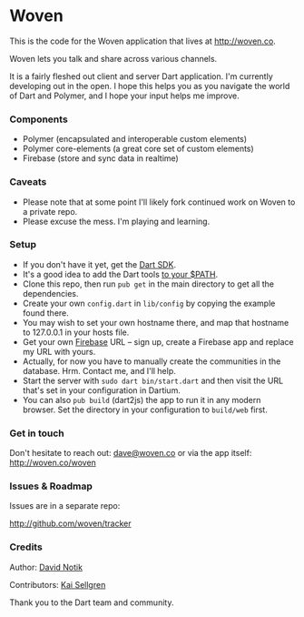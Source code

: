Woven
==========

This is the code for the Woven application that lives at http://woven.co.

Woven lets you talk and share across various channels.

It is a fairly fleshed out client and server Dart application. I'm currently developing out in the open. I hope this helps you as you navigate the world of Dart and Polymer, and I hope your input helps me improve.

### Components

- Polymer (encapsulated and interoperable custom elements)
- Polymer core-elements (a great core set of custom elements)
- Firebase (store and sync data in realtime)

### Caveats
 
- Please note that at some point I'll likely fork continued work on Woven to a private repo.
- Please excuse the mess. I'm playing and learning.

### Setup

- If you don't have it yet, get the [Dart SDK](https://www.dartlang.org/tools/download.html).
 - It's a good idea to add the Dart tools [to your $PATH](https://www.dartlang.org/tools/pub/installing.html).
- Clone this repo, then run `pub get` in the main directory to get all the dependencies.
- Create your own `config.dart` in `lib/config` by copying the example found there.
 - You may wish to set your own hostname there, and map that hostname to 127.0.0.1 in your hosts file.
- Get your own [Firebase](https://www.firebase.com/) URL – sign up, create a Firebase app and replace my URL with yours.
 - Actually, for now you have to manually create the communities in the database. Hrm. Contact me, and I'll help.
- Start the server with `sudo dart bin/start.dart` and then visit the URL that's set in your configuration in Dartium.
 - You can also `pub build` (dart2js) the app to run it in any modern browser. Set the directory in your configuration to `build/web` first.

### Get in touch

Don't hesitate to reach out: dave@woven.co or via the app itself: http://woven.co/woven

### Issues & Roadmap

Issues are in a separate repo:

http://github.com/woven/tracker

### Credits

Author: [David Notik](http://github.com/davenotik)

Contributors: [Kai Sellgren](http://github.com/kaisellgren)

Thank you to the Dart team and community.
